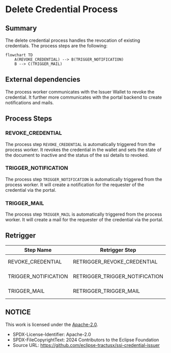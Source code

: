# Delete Credential Process

## Summary

The delete credential process handles the revocation of existing credentials. The process steps are the following:

```mermaid
flowchart TD
    A(REVOKE_CREDENTIAL) --> B(TRIGGER_NOTIFICATION)
    B --> C(TRIGGER_MAIL)
```

## External dependencies

The process worker communicates with the Issuer Wallet to revoke the credential. It further more communicates with the portal backend to create notifications and mails.

## Process Steps

### REVOKE_CREDENTIAL

The process step `REVOKE_CREDENTIAL` is automatically triggered from the process worker. It revokes the credential in the wallet and sets the state of the document to inactive and the status of the ssi details to revoked.

### TRIGGER_NOTIFICATION

The process step `TRIGGER_NOTIFICATION` is automatically triggered from the process worker. It will create a notification for the requester of the credential via the portal.

### TRIGGER_MAIL

The process step `TRIGGER_MAIL` is automatically triggered from the process worker. It will create a mail for the requester of the credential via the portal.

## Retrigger

| Step Name            | Retrigger Step                  | Retrigger Endpoint                                                       |
|----------------------|---------------------------------| ------------------------------------------------------------------------ |
| REVOKE_CREDENTIAL    | RETRIGGER_REVOKE_CREDENTIAL     | api/revocation/{processId}/retrigger-step/RETRIGGER_REVOKE_CREDENTIAL    |
| TRIGGER_NOTIFICATION | RETRIGGER_TRIGGER_NOTIFICATION  | api/revocation/{processId}/retrigger-step/RETRIGGER_TRIGGER_NOTIFICATION |
| TRIGGER_MAIL         | RETRIGGER_TRIGGER_MAIL          | api/revocation/{processId}/retrigger-step/RETRIGGER_TRIGGER_MAIL         |

## NOTICE

This work is licensed under the [Apache-2.0](https://www.apache.org/licenses/LICENSE-2.0).

- SPDX-License-Identifier: Apache-2.0
- SPDX-FileCopyrightText: 2024 Contributors to the Eclipse Foundation
- Source URL: https://github.com/eclipse-tractusx/ssi-credential-issuer

